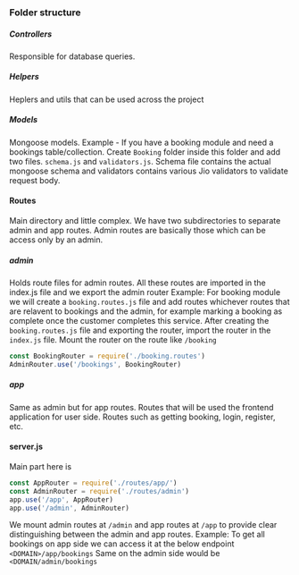 ### Folder structure

##### Controllers
Responsible for database queries. 

##### Helpers
Heplers and utils that can be used across the project

##### Models
Mongoose models.
Example - If you have a booking module and need a bookings table/collection. 
Create `Booking` folder inside this folder and add two files. `schema.js` and `validators.js`. 
Schema file contains the actual mongoose schema and validators contains various Jio validators to validate request body.

#### Routes
Main directory and little complex. We have two subdirectories to separate admin and app routes. Admin routes are basically those which can be access only by an admin. 
##### admin
Holds route files for admin routes. All these routes are imported in the index.js file and we export the admin router
Example: For booking module we will create a `booking.routes.js` file and add routes whichever routes that are relavent to bookings and the admin, for example marking a booking as complete once the customer completes this service.
After creating the `booking.routes.js` file and exporting the router, import the router in the `index.js` file. Mount the router on the route like `/booking`
``` js
const BookingRouter = require('./booking.routes')
AdminRouter.use('/bookings', BookingRouter)
```
##### app
Same as admin but for app routes. Routes that will be used the frontend application for user side. Routes such as getting booking, login, register, etc.

#### server.js
Main part here is 
```js
const AppRouter = require('./routes/app/')
const AdminRouter = require('./routes/admin')
app.use('/app', AppRouter)
app.use('/admin', AdminRouter)
```
We mount admin routes at `/admin` and app routes at `/app` to provide clear distinguishing between the admin and app routes. 
Example:
To get all bookings on app side we can access it at the below endpoint
`<DOMAIN>/app/bookings`
Same on the admin side would be
`<DOMAIN/admin/bookings`